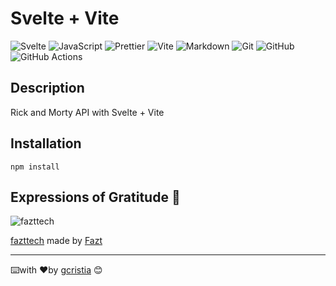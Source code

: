 # Svelte + Vite

![Svelte](https://img.shields.io/badge/svelte-%23f1413d.svg?style=for-the-badge&logo=svelte&logoColor=white)
![JavaScript](https://img.shields.io/badge/javascript-%23323330.svg?style=for-the-badge&logo=javascript&logoColor=%23F7DF1E)
![Prettier](https://img.shields.io/badge/prettier-1A2C34?style=for-the-badge&logo=prettier&logoColor=F7BA3E)
![Vite](https://img.shields.io/badge/vite-%23646CFF.svg?style=for-the-badge&logo=vite&logoColor=white)
![Markdown](https://img.shields.io/badge/markdown-%23000000.svg?style=for-the-badge&logo=markdown&logoColor=white)
![Git](https://img.shields.io/badge/git-%23F05033.svg?style=for-the-badge&logo=git&logoColor=white)
![GitHub](https://img.shields.io/badge/github-%23121011.svg?style=for-the-badge&logo=github&logoColor=white)
![GitHub Actions](https://img.shields.io/badge/github%20actions-%232671E5.svg?style=for-the-badge&logo=githubactions&logoColor=white)

## Description

Rick and Morty API with Svelte + Vite

## Installation

```
npm install 
```

## Expressions of Gratitude 🎁

![fazttech](https://img.shields.io/badge/YouTube-FF0000?style=for-the-badge&logo=youtube&logoColor=white)

[fazttech](http://youtube.com/fazttech) made by [Fazt](https://github.com/fazt)

---
⌨️with ❤️by [gcristia](https://github.com/gcristia) 😊 